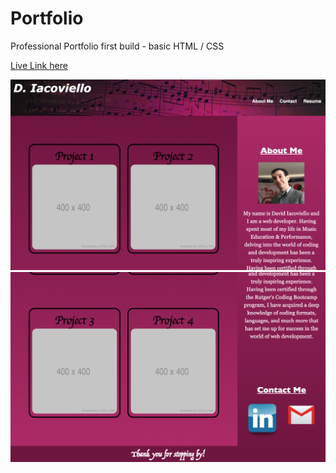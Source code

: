 # Portfolio

Professional Portfolio first build - basic HTML / CSS

<a href="https://diacoviello.github.io/Portfolio/">Live Link here</a>

<img src="screenshots/top half.png"/>
<img src="screenshots/bottom half.png"/>
